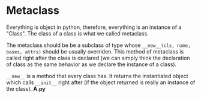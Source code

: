 # Metaclass

Everything is object in python, therefore, everything is an instance of a "Class". The class of a class is what we called metaclass.

The metaclass should be be a subclass of type whose ```__new__(cls, name, bases, attrs)``` should be usually overriden. This method of metaclass is called right after the class is declared (we can simply think the declaration of class as the same behavior as we declare the instance of a class).

```__new__``` is a method that every class has. It returns the instantiated object which calls ```__init__``` right after (if the object returned is really an instance of the class). __A.py__